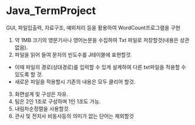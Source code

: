 # Java_TermProject
GUI, 파일입출력, 자료구조, 예외처리 등을 활용하여 WordCount프로그램을 구현

1. 약 1MB 크기의 영문기사나 영어논문을 수집하여 Txt 파일로 저장할것(내용은 상관없음).
2. 파일을 읽어 들여 문자의 빈도수를 J테이블에 표현할것.
 * 이때 파일의 경로(상대경로)를 입력할 수 있게 설계하여 다른 txt파일을 적용할 수 있도록 할 것.
 * 새로운 파일을 적용할시 기존의 내용은 모두 클리어 할것.
3. 화면설계 및 구성은 자유.
4. 팀은 2인 1조로 구성하며 1인 1조도 가능.
5. 내림차순정렬을 사용할것.
6. 관사 및 전치사 비동사등의 의미가 없는 단어는 제외할것
